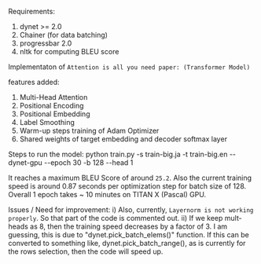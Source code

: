 Requirements:
1. dynet >= 2.0
2. Chainer (for data batching)
3. progressbar 2.0
4. nltk for computing BLEU score


Implementaton of `Attention is all you need paper: (Transformer Model)`

features added:
1) Multi-Head Attention
2) Positional Encoding
3) Positional Embedding
4) Label Smoothing
5) Warm-up steps training of Adam Optimizer
6) Shared weights of target embedding and decoder softmax layer


Steps to run the model:
python train.py -s train-big.ja -t train-big.en --dynet-gpu --epoch 30 -b 128 --head 1

It reaches a maximum BLEU Score of around `25.2`. Also the current training speed is around 0.87 seconds per optimization step for batch size of 128. Overall 1 epoch takes ~ 10 minutes on TITAN X (Pascal) GPU.

Issues / Need for improvement:
i) Also, currently, `Layernorm is not working properly`. So that part of the code is commented out.
ii) If we keep mult-heads as 8, then the training speed decreases by a factor of 3. I am guessing, this is due to "dynet.pick_batch_elems()" function. If this can be converted to something like, dynet.pick_batch_range(), as is currently for the rows selection, then the code will speed up.




